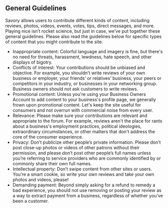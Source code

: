 ## General Guidelines

Savory allows users to contribute different kinds of content, including reviews, photos, videos, events, votes, tips, direct messages, and more. Playing nice isn’t rocket science, but just in case, we’ve put together these general guidelines. Please also read the guidelines below for specific types of content that you might contribute to the site.

* Inappropriate content: Colorful language and imagery is fine, but there's no need for threats, harassment, lewdness, hate speech, and other displays of bigotry. 
* Conflicts of interest: Your contributions should be unbiased and objective. For example, you shouldn’t write reviews of your own business or employer, your friends’ or relatives’ business, your peers or competitors in your industry, or businesses in your networking group. Business owners should not ask customers to write reviews. 
* Promotional content: Unless you're using your Business Owners Account to add content to your business's profile page, we generally frown upon promotional content. Let's keep the site useful for consumers and not overrun with commercial noise from every user. 
* Relevance: Please make sure your contributions are relevant and appropriate to the forum. For example, reviews aren't the place for rants about a business's employment practices, political ideologies, extraordinary circumstances, or other matters that don't address the core of the consumer experience. 
* Privacy: Don’t publicize other people’s private information. Please don’t post close-up photos or videos of other patrons without their permission, and please don’t post other people’s full names unless you’re referring to service providers who are commonly identified by or commonly share their own full names. 
* Intellectual property: Don’t swipe content from other sites or users. You’re a smart cookie, so write your own reviews and take your own photos and videos, please! 
* Demanding payment: Beyond simply asking for a refund to remedy a bad experience, you should not use removing or posting your review as a way to extract payment from a business, regardless of whether you’ve been a customer.
